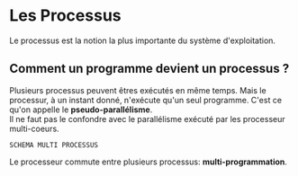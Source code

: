 # Les Processus

Le processus est la notion la plus importante du système d'exploitation.

## Comment un programme devient un processus ?

Plusieurs processus peuvent êtres exécutés en même temps. Mais le processur, à un instant donné, n'exécute qu'un seul programme. C'est ce qu'on appelle le **pseudo-parallélisme**.  
Il ne faut pas le confondre avec le parallélisme exécuté par les processeur multi-coeurs.

`SCHEMA MULTI PROCESSUS`

Le processeur commute entre plusieurs processus: **multi-programmation**.